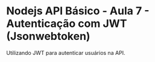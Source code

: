 # Nodejs API Básico - Aula 7 - Autenticação com JWT (Jsonwebtoken)
Utilizando JWT para autenticar usuários na API.
